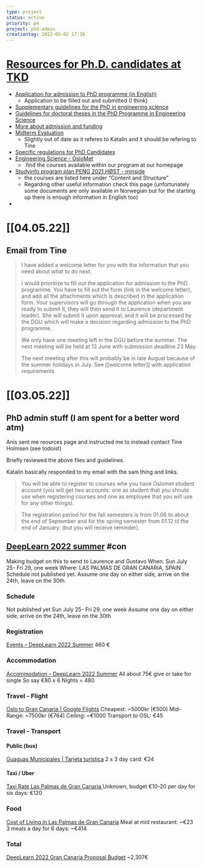 ```yaml
---
type: project
status: active
priority: p4
project: phd-admin
creationtag: 2022-05-02 17:36
---
```

# [Resources for Ph.D. candidates at TKD](https://ansatt.oslomet.no/en/ressursside-for-phd-kandidater-ved-tkd1)
-   [Application for admission to PhD programme (in English)](https://ansatt.oslomet.no/documents/347954/102071301/Application+for+admission+to+PhD+programme.odt/9a558e77-8685-d8ef-b4a8-41f58e3ebf6e)
	- Application to be filled out and submitted (I think)
-   [Supplementary guidelines for the PhD in engineering science](https://ansatt.oslomet.no/en/utfyllende-retningslinjer-for-phd-i-ingeniorvitenskap) 
-   [Guidelines for doctoral theses in the PhD Programme in Engineering Science](https://ansatt.oslomet.no/en/retningslinjer-for-doktorgradsavhandlinger-i-ph.d.-programmet-i-ingenioervitenskap)
-   [More about admission and funding](https://ansatt.oslomet.no/en/opptak-og-finansiering)
-   [Midterm Evaluation](https://ansatt.oslomet.no/en/midterm-evaluation)
	- Slightly out of date as it referes to Katalin and it should be refering to Tine
-   [Specific regulations for PhD Candidates](https://ansatt.oslomet.no/en/web/tilsatt/specific-regulations-phd-candidates)
- [Engineering Science - OsloMet](https://www.oslomet.no/en/study/tkd/engineering-science-phd)
	-  find the courses available within our program at our homepage
- [Studyinfo program plan PENG 2021 HØST - minside](https://student.oslomet.no/en/studier/-/studieinfo/programplan/PENG/2021/H%C3%98ST)
	- the courses are listed here under “Content and Structure”
	- Regarding other useful information check this page (unfortunately some documents are only available in Norwegian but for the starting up there is enough information in English too)
- 

# [[04.05.22]]
## Email from Tine
> I have added a welcome letter for you with the information that you need about what to do next.
> 
> I would prioritize to fill out the application for admission to the PhD programme. You have to fill out the form (link in the welcome letter), and add all the attachments which is described in the application form. Your supervisors will go through the application when you are ready to submit it, they will then send it to Laurence (department leader). She will submit it upon approval, and it will be processed by the DGU which will make a decision regarding admission to the PhD programme.
  > 
> We only have one meeting left in the DGU before the summer. The next meeting will be held at 13 June with submission deadline 23 May.
> 
> The next meeting after this will probably be in late August because of the summer holidays in July.
See [[welcome letter]] with application requirements




# [[03.05.22]]
## PhD admin stuff (I am spent for a better word atm)
Anis sent me reources page and instructed me to instead contact Tine Holmsen (see todoist)

Briefly reviewed the above files and guidelines.

Katalin basically responded to my email with the sam thing and links.

> You will be able to register to courses whe you have Oslomet student account (you will get two accounts: one as student that you should use when registering courses and one as employee that you will use for any other things).

> The registration period for the fall semesters is from 01.06 to about the end of September and for the spring semester from 01.12 til the end of January. (but you will receive reminder).

## [DeepLearn 2022 summer](https://irdta.eu/deeplearn/2022su/) #con 
Making budget on this to send to Laurence and Gustavo
When: Sun July 25- Fri 29, one week 
Where: LAS PALMAS DE GRAN CANARIA, SPAIN
Schedule not published yet.
Assume one day on either side, arrive on the 24th, leave on the 30th.
### Schedule
Not published yet
Sun July 25- Fri 29, one week 
Assume one day on either side, arrive on the 24th, leave on the 30th

### Registration
[Events – DeepLearn 2022 Summer](https://irdta.eu/deeplearn/2022su/registration/)
460 €

### Accommodation
[Accommodation – DeepLearn 2022 Summer](https://irdta.eu/deeplearn/2022su/accommodation/)
All about 75€ give or take for single
So say €80 x 6 Nights = 480

### Travel - Flight
[Oslo to Gran Canaria | Google Flights](https://www.google.com/travel/flights/search?tfs=CBwQAhopagwIAhIIL20vMDVsNjQSCjIwMjItMDctMjRyDQgDEgkvbS8wMW45MWQaKWoNCAMSCS9tLzAxbjkxZBIKMjAyMi0wNy0zMHIMCAISCC9tLzA1bDY0cAGCAQsI____________AUABSAGYAQE)
Cheapest: ~5000kr (€500)
Mid-Range: ~7500kr (€764)
Ceiling: ~€1000
Transport to OSL: €45

### Travel - Transport
#### Public (bus)
[Guaguas Municipales | Tarjeta turística](https://www.guaguas.com/tarifas-carnets/tarjeta-turistica)
2 x 3 day card: €24
#### Taxi / Uber
[Taxi Rate Las Palmas de Gran Canaria ](http://www.taxi-calculator.com/taxi-rate-las-palmas-de-gran-canaria/256)
Unknown, budget €10-20  per day for six days: €120

### Food 
[Cost of Living in Las Palmas de Gran Canaria](https://www.numbeo.com/cost-of-living/in/Las-Palmas)
Meal at mid restaurant: ~€23
3 meals a day for 6 days: ~€414

### Total
[DeepLearn 2022 Gran Canaria Proposal Budget](https://docs.google.com/spreadsheets/d/1hXY633C7xqNWocgygcEuWFacDwSGQpohO65loDMkstI/edit#gid=0)
~2,307€